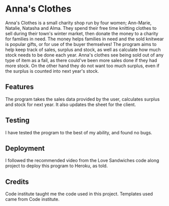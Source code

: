# Anna's Clothes

Anna's Clothes is a small charity shop run by four women; Ann-Marie, Natalie, Natasha and Alma. They spend their free time knitting clothes to sell during their town's
winter market, then donate the money to a charity for families in need. The money helps families in need and the sold knitwear is popular gifts, or for use of the buyer themselves!
The program aims to help keep track of sales, surplus and stock, as well as calculate how much stock needs to be done each year. Anna's clothes see being sold out of any type of item as a fail, as there could've been more sales done if they had more stock. On the other hand they do not want too much surplus, even if the surplus is counted into next year's stock.


## Features 

The program takes the sales data provided by the user, calculates surplus and stock for next year. It also updates the sheet for the client.

## Testing 

I have tested the program to the best of my ability, and found no bugs.

## Deployment

I followed the recommended video from the Love Sandwiches code along project to deploy this program to Heroku, as told.

## Credits 

Code institute taught me the code used in this project. 
Templates used came from Code institute.
